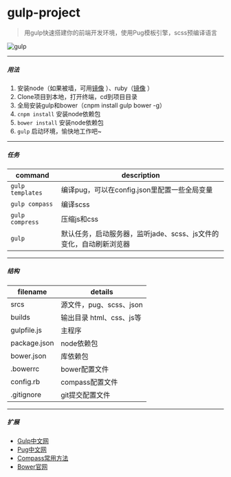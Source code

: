 # gulp-project
> 用gulp快速搭建你的前端开发环境，使用Pug模板引擎，scss预编译语言

![gulp](http://images.cnitblog.com/i/36987/201405/111519280268938.jpg) 

---
##### 用法
1. 安装node（如果被墙，可用[镜像](http://npm.taobao.org/) ）、ruby（[镜像](https://gems.ruby-china.org/) ）
2. Clone项目到本地，打开终端，cd到项目目录
3. 全局安装gulp和bower（cnpm install gulp bower -g）
4. `cnpm install`  安装node依赖包
5. `bower install`  安装node依赖包
6. `gulp` 启动环境，愉快地工作吧~

---
##### 任务
| command | description |
| ------------- | ------------- |
| `gulp templates` | 编译pug，可以在config.json里配置一些全局变量|
| `gulp compass` | 编译scss |
| `gulp compress` | 压缩js和css |
| `gulp` | 默认任务，启动服务器，监听jade、scss、js文件的变化，自动刷新浏览器 |

---
##### 结构
| filename | details |
| ------------- | ------------- |
| srcs | 源文件，pug、scss、json |
| builds | 输出目录 html、css、js等 |
| gulpfile.js | 主程序 |
| package.json | node依赖包 |
| bower.json | 库依赖包 |
| .bowerrc | bower配置文件 |
| config.rb | compass配置文件 |
| .gitignore | git提交配置文件 |

---
##### 扩展
- [Gulp中文网](http://www.gulpjs.com.cn/) 
- [Pug中文网](https://github.com/pugjs/pug/blob/master/Readme_zh-cn.md) 
- [Compass常用方法](https://github.com/areyouse7en/compass-usage/blob/master/CSS3) 
- [Bower官网](http://bower.io/search/) 

